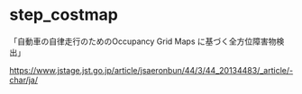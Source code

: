# step_costmap　  
「自動車の自律走行のためのOccupancy Grid Maps に基づく全方位障害物検出」  
  
https://www.jstage.jst.go.jp/article/jsaeronbun/44/3/44_20134483/_article/-char/ja/
